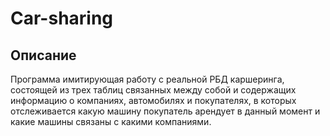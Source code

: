 # Car-sharing
## Описание
Программа имитирующая работу с реальной РБД каршеринга, состоящей из трех таблиц связанных между собой и содержащих информацию о компаниях, автомобилях и покупателях, в которых отслеживается какую машину покупатель арендует в данный момент и какие машины связаны с какими компаниями.
